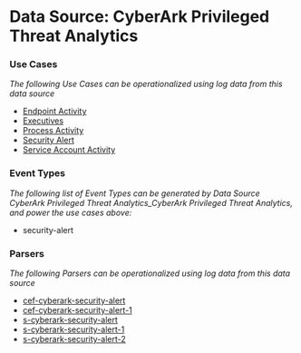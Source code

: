 Data Source: CyberArk Privileged Threat Analytics
=================================================

### Use Cases

_The following Use Cases can be operationalized using log data from this data source_

* [Endpoint Activity](usecase_endpoint_activity.md)
* [Executives](usecase_executives.md)
* [Process Activity](usecase_process_activity.md)
* [Security Alert](usecase_security_alert.md)
* [Service Account Activity](usecase_service_account_activity.md)


### Event Types

_The following list of Event Types can be generated by Data Source CyberArk Privileged Threat Analytics_CyberArk Privileged Threat Analytics, and power the use cases above:_

- security-alert


### Parsers

_The following Parsers can be operationalized using log data from this data source_

* [cef-cyberark-security-alert](parserContent_cef-cyberark-security-alert.md)
* [cef-cyberark-security-alert-1](parserContent_cef-cyberark-security-alert-1.md)
* [s-cyberark-security-alert](parserContent_s-cyberark-security-alert.md)
* [s-cyberark-security-alert-1](parserContent_s-cyberark-security-alert-1.md)
* [s-cyberark-security-alert-2](parserContent_s-cyberark-security-alert-2.md)

